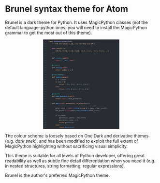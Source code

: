 # Brunel syntax theme for Atom

Brunel is a dark theme for Python. It uses MagicPython classes (not the default language-python ones; you will need to install the MagicPython grammar to get the most out of this theme).

<img src="sample.png" alt="Screenshot of sample code using Brunel" style="display:block; margin-left: auto; margin-right: auto; width:50%;" />

The colour scheme is loosely based on One Dark and derivative themes (e.g. *dark snek*), and has been modified to exploit the full extent of MagicPython highlighting without sacrificing visual simplicity.

This theme is suitable for all levels of Python developer, offering great readability as well as subtle fine detail differentiation when you need it (e.g. in nested structures, string formatting, regular expressions).

Brunel is the author's preferred MagicPython theme.
